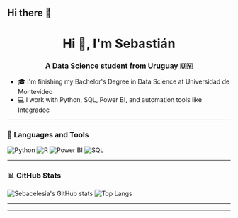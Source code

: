 ## Hi there 👋

<h1 align="center">Hi 👋, I'm Sebastián</h1>
<h3 align="center">A Data Science student from Uruguay 🇺🇾</h3>

- 🎓 I'm finishing my Bachelor's Degree in Data Science at Universidad de Montevideo  
- 💻 I work with Python, SQL, Power BI, and automation tools like Integradoc    

---

### 🧰 Languages and Tools

![Python](https://img.shields.io/badge/Python-3670A0?style=for-the-badge&logo=python&logoColor=ffdd54)
![R](https://img.shields.io/badge/R-276DC3?style=for-the-badge&logo=r&logoColor=white)
![Power BI](https://img.shields.io/badge/Power%20BI-F2C811?style=for-the-badge&logo=powerbi&logoColor=white)
![SQL](https://img.shields.io/badge/SQL-4479A1?style=for-the-badge&logo=postgresql&logoColor=white)

---

### 📊 GitHub Stats

![Sebacelesia's GitHub stats](https://github-readme-stats.vercel.app/api?username=Sebacelesia&show_icons=true&theme=radical)
![Top Langs](https://github-readme-stats.vercel.app/api/top-langs/?username=Sebacelesia&layout=compact&theme=radical)

---


---
